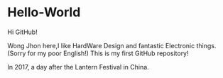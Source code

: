 # Hello-World

Hi GitHub!

Wong Jhon here,I like HardWare Design and fantastic Electronic things.(Sorry for my poor English!)
This is my first GitHub repository! 

In 2017, a day after the Lantern Festival in China.
